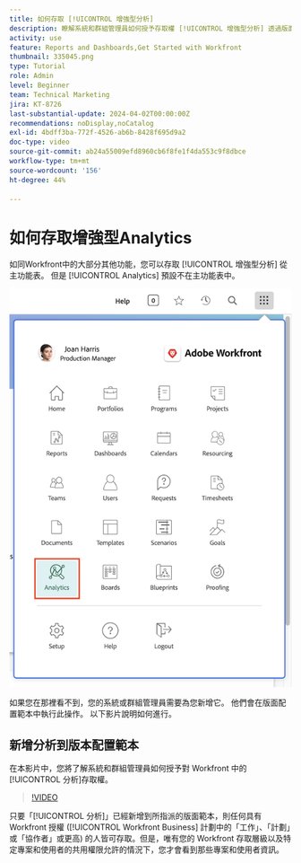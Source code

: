 ```yaml
---
title: 如何存取 [!UICONTROL 增強型分析]
description: 瞭解系統和群組管理員如何授予存取權 [!UICONTROL 增強型分析] 透過版面範本。
activity: use
feature: Reports and Dashboards,Get Started with Workfront
thumbnail: 335045.png
type: Tutorial
role: Admin
level: Beginner
team: Technical Marketing
jira: KT-8726
last-substantial-update: 2024-04-02T00:00:00Z
recommendations: noDisplay,noCatalog
exl-id: 4bdff3ba-772f-4526-ab6b-8428f695d9a2
doc-type: video
source-git-commit: ab24a55009efd8960cb6f8fe1f4da553c9f8dbce
workflow-type: tm+mt
source-wordcount: '156'
ht-degree: 44%

---
```



# 如何存取增強型Analytics

如同Workfront中的大部分其他功能，您可以存取 [!UICONTROL 增強型分析] 從主功能表。 但是 [!UICONTROL Analytics] 預設不在主功能表中。

![主功能表的影像 ](assets/analytics-on-main-menu.png)

如果您在那裡看不到，您的系統或群組管理員需要為您新增它。 他們會在版面配置範本中執行此操作。 以下影片說明如何進行。


## 新增分析到版本配置範本

在本影片中，您將了解系統和群組管理員如何授予對 Workfront 中的[!UICONTROL 分析]存取權。


>[!VIDEO](https://video.tv.adobe.com/v/335045/?quality=12&learn=on)

只要「[!UICONTROL 分析]」已經新增到所指派的版面範本，則任何具有 Workfront 授權 ([!UICONTROL Workfront Business] 計劃中的「工作」、「計劃」或「協作者」或更高) 的人皆可存取。但是，唯有您的 Workfront 存取層級以及特定專案和使用者的共用權限允許的情況下，您才會看到那些專案和使用者資訊。

